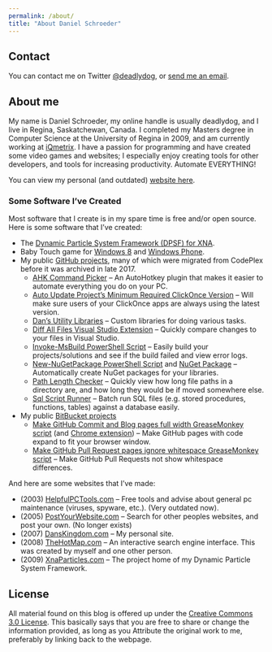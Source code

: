 ```yaml
---
permalink: /about/
title: "About Daniel Schroeder"
---
```


## Contact

You can contact me on Twitter [@deadlydog](https://twitter.com/deadlydog), or [send me an email](mailto:deadlydog@hotmail.com).

## About me

My name is Daniel Schroeder, my online handle is usually deadlydog, and I live in Regina, Saskatchewan, Canada. I completed my Masters degree in Computer Science at the University of Regina in 2009, and am currently working at [iQmetrix](http://www.iqmetrix.com/). I have a passion for programming and have created some video games and websites; I especially enjoy creating tools for other developers, and tools for increasing productivity. Automate EVERYTHING!

You can view my personal (and outdated) [website here](http://www.danskingdom.com).

### Some Software I&#8217;ve Created

Most software that I create is in my spare time is free and/or open source. Here is some software that I&#8217;ve created:

  * The [Dynamic Particle System Framework (DPSF) for XNA](http://xnaparticles.com).
  * Baby Touch game for [Windows 8](http://www.google.com/url?sa=t&rct=j&q=&esrc=s&source=web&cd=3&ved=0CCwQFjAC&url=http%3A%2F%2Fapps.microsoft.com%2Fwindows%2Fen-us%2Fapp%2Fbaby-touch%2F7bfc0cab-bdf4-4aea-b1a1-c734488c4c76&ei=GShZVa3rKYzSoASMjYP4Ag&usg=AFQjCNEN54mP2heSv2VTe3NISrxZoakdfw&sig2=oct4RmvJ-ysK6-exwuUc_w&bvm=bv.93564037,d.cGU&cad=rja) and [Windows Phone](https://www.windowsphone.com/en-ca/store/app/baby-touch/c290b92c-ef4c-404b-b851-56800fbbbf09).
  * My public [GitHub projects](https://github.com/deadlydog), many of which were migrated from CodePlex before it was archived in late 2017.
      * [AHK Command Picker](https://github.com/deadlydog/AHKCommandPicker) &#8211; An AutoHotkey plugin that makes it easier to automate everything you do on your PC.
      * [Auto Update Project&#8217;s Minimum Required ClickOnce Version](https://github.com/deadlydog/AutoUpdateProjectsMinimumRequiredClickOnceVersion) &#8211; Will make sure users of your ClickOnce apps are always using the latest version.
      * [Dan&#8217;s Utility Libraries](https://github.com/deadlydog/DansUtilityLibraries) &#8211; Custom libraries for doing various tasks.
      * [Diff All Files Visual Studio Extension](https://github.com/deadlydog/VS.DiffAllFiles) &#8211; Quickly compare changes to your files in Visual Studio.
      * [Invoke-MsBuild PowerShell Script](https://github.com/deadlydog/Invoke-MsBuild) &#8211; Easily build your projects/solutions and see if the build failed and view error logs.
      * [New-NuGetPackage PowerShell Script](https://github.com/deadlydog/New-NuGetPackage) and [NuGet Package](https://www.nuget.org/packages/CreateNewNuGetPackageFromProjectAfterEachBuild/) &#8211; Automatically create NuGet packages for your libraries.
      * [Path Length Checker](https://github.com/deadlydog/PathLengthChecker) &#8211; Quickly view how long file paths in a directory are, and how long they would be if moved somewhere else.
      * [Sql Script Runner](https://github.com/deadlydog/SqlScriptRunner) &#8211; Batch run SQL files (e.g. stored procedures, functions, tables) against a database easily.
  * My public [BitBucket projects](https://bitbucket.org/deadlydog)
      * [Make GitHub Commit and Blog pages full width GreaseMonkey script](https://greasyfork.org/scripts/1711-make-github-pull-request-commit-and-blob-pages-full-width) (and [Chrome extension](https://chrome.google.com/webstore/detail/make-github-pages-full-wi/dfpgjcidmobcpaoolhgchdcmdgenbaoa)) &#8211; Make GitHub pages with code expand to fit your browser window.
      * [Make GitHub Pull Request pages ignore whitespace GreaseMonkey script](https://greasyfork.org/scripts/1712-reload-github-pull-request-diff-page-to-ignore-whitespace) &#8211; Make GitHub Pull Requests not show whitespace differences.

And here are some websites that I&#8217;ve made:

  * (2003) [HelpfulPCTools.com](http://www.helpfulpctools.com/) &#8211; Free tools and advise about general pc maintenance (viruses, spyware, etc.). (Very outdated now).
  * (2005) [PostYourWebsite.com](http://www.postyourwebsite.com/) &#8211; Search for other peoples websites, and post your own. (No longer exists)
  * (2007) [DansKingdom.com](http://danskingdom.com/) &#8211; My personal site.
  * (2008) [TheHotMap.com](http://www.thehotmap.com/) &#8211; An interactive search engine interface. This was created by myself and one other person.
  * (2009) [XnaParticles.com](http://www.xnaparticles.com/) &#8211; The project home of my Dynamic Particle System Framework.

## License

All material found on this blog is offered up under the [Creative Commons 3.0 License](http://creativecommons.org/licenses/by/3.0/). This basically says that you are free to share or change the information provided, as long as you Attribute the original work to me, preferably by linking back to the webpage.